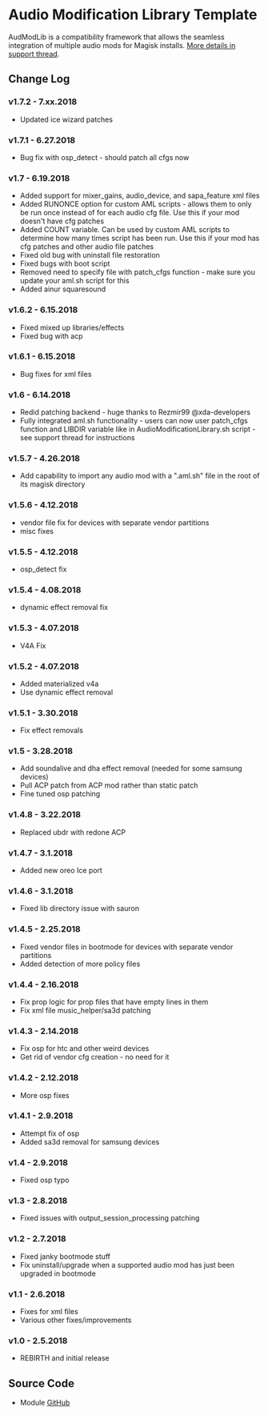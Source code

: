 # Audio Modification Library Template
AudModLib is a compatibility framework that allows the seamless integration of multiple audio mods for Magisk installs. [More details in support thread](https://forum.xda-developers.com/apps/magisk/mod-audio-modification-library-t3745466).

## Change Log
### v1.7.2 - 7.xx.2018
* Updated ice wizard patches

### v1.7.1 - 6.27.2018
* Bug fix with osp_detect - should patch all cfgs now

### v1.7 - 6.19.2018
* Added support for mixer_gains, audio_device, and sapa_feature xml files
* Added RUNONCE option for custom AML scripts - allows them to only be run once instead of for each audio cfg file. Use this if your mod doesn't have cfg patches
* Added COUNT variable. Can be used by custom AML scripts to determine how many times script has been run. Use this if your mod has cfg patches and other audio file patches
* Fixed old bug with uninstall file restoration
* Fixed bugs with boot script
* Removed need to specify file with patch_cfgs function - make sure you update your aml.sh script for this
* Added ainur squaresound

### v1.6.2 - 6.15.2018
* Fixed mixed up libraries/effects
* Fixed bug with acp

### v1.6.1 - 6.15.2018
* Bug fixes for xml files

### v1.6 - 6.14.2018
* Redid patching backend - huge thanks to Rezmir99 @xda-developers
* Fully integrated aml.sh functionality - users can now user patch_cfgs function and LIBDIR variable like in AudioModificationLibrary.sh script - see support thread for instructions

### v1.5.7 - 4.26.2018
* Add capability to import any audio mod with a ".aml.sh" file in the root of its magisk directory

### v1.5.6 - 4.12.2018
* vendor file fix for devices with separate vendor partitions
* misc fixes

### v1.5.5 - 4.12.2018
* osp_detect fix

### v1.5.4 - 4.08.2018
* dynamic effect removal fix

### v1.5.3 - 4.07.2018
* V4A Fix

### v1.5.2 - 4.07.2018
* Added materialized v4a
* Use dynamic effect removal

### v1.5.1 - 3.30.2018
* Fix effect removals

### v1.5 - 3.28.2018
* Add soundalive and dha effect removal (needed for some samsung devices)
* Pull ACP patch from ACP mod rather than static patch
* Fine tuned osp patching

### v1.4.8 - 3.22.2018
* Replaced ubdr with redone ACP

### v1.4.7 - 3.1.2018
* Added new oreo Ice port

### v1.4.6 - 3.1.2018
* Fixed lib directory issue with sauron

### v1.4.5 - 2.25.2018
* Fixed vendor files in bootmode for devices with separate vendor partitions
* Added detection of more policy files

### v1.4.4 - 2.16.2018
* Fix prop logic for prop files that have empty lines in them
* Fix xml file music_helper/sa3d patching

### v1.4.3 - 2.14.2018
* Fix osp for htc and other weird devices
* Get rid of vendor cfg creation - no need for it

### v1.4.2 - 2.12.2018
* More osp fixes

### v1.4.1 - 2.9.2018
* Attempt fix of osp
* Added sa3d removal for samsung devices

### v1.4 - 2.9.2018
* Fixed osp typo
 
### v1.3 - 2.8.2018
* Fixed issues with output_session_processing patching

### v1.2 - 2.7.2018
* Fixed janky bootmode stuff
* Fix uninstall/upgrade when a supported audio mod has just been upgraded in bootmode

### v1.1 - 2.6.2018
* Fixes for xml files
* Various other fixes/improvements

### v1.0 - 2.5.2018
* REBIRTH and initial release

## Source Code
* Module [GitHub](https://github.com/Zackptg5/Audio-Modification-Library)
